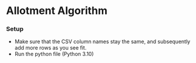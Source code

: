 # Allotment Algorithm
### Setup
- Make sure that the CSV column names stay the same, and subsequently add more rows as you see fit.
- Run the python file (Python 3.10)